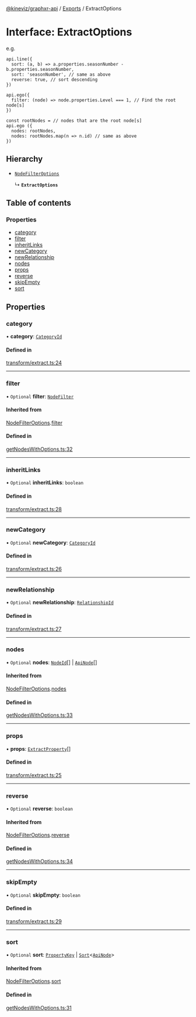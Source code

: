 [@kineviz/graphxr-api](../README.md) / [Exports](../modules.md) / ExtractOptions

# Interface: ExtractOptions

e.g.

```
api.line({
  sort: (a, b) => a.properties.seasonNumber - b.properties.seasonNumber,
  sort: 'seasonNumber', // same as above
  reverse: true, // sort descending
})

api.ego({
  filter: (node) => node.properties.Level === 1, // Find the root node[s]
})

const rootNodes = // nodes that are the root node[s]
api.ego ({
  nodes: rootNodes,
  nodes: rootNodes.map(n => n.id) // same as above
})
```

## Hierarchy

- [`NodeFilterOptions`](NodeFilterOptions.md)

  ↳ **`ExtractOptions`**

## Table of contents

### Properties

- [category](ExtractOptions.md#category)
- [filter](ExtractOptions.md#filter)
- [inheritLinks](ExtractOptions.md#inheritlinks)
- [newCategory](ExtractOptions.md#newcategory)
- [newRelationship](ExtractOptions.md#newrelationship)
- [nodes](ExtractOptions.md#nodes)
- [props](ExtractOptions.md#props)
- [reverse](ExtractOptions.md#reverse)
- [skipEmpty](ExtractOptions.md#skipempty)
- [sort](ExtractOptions.md#sort)

## Properties

### category

• **category**: [`CategoryId`](../modules.md#categoryid)

#### Defined in

[transform/extract.ts:24](https://bitbucket.org/kineviz/graphxr-api/src/c752a8c/src/transform/extract.ts#lines-24)

___

### filter

• `Optional` **filter**: [`NodeFilter`](../modules.md#nodefilter)

#### Inherited from

[NodeFilterOptions](NodeFilterOptions.md).[filter](NodeFilterOptions.md#filter)

#### Defined in

[getNodesWithOptions.ts:32](https://bitbucket.org/kineviz/graphxr-api/src/c752a8c/src/getNodesWithOptions.ts#lines-32)

___

### inheritLinks

• `Optional` **inheritLinks**: `boolean`

#### Defined in

[transform/extract.ts:28](https://bitbucket.org/kineviz/graphxr-api/src/c752a8c/src/transform/extract.ts#lines-28)

___

### newCategory

• `Optional` **newCategory**: [`CategoryId`](../modules.md#categoryid)

#### Defined in

[transform/extract.ts:26](https://bitbucket.org/kineviz/graphxr-api/src/c752a8c/src/transform/extract.ts#lines-26)

___

### newRelationship

• `Optional` **newRelationship**: [`RelationshipId`](../modules.md#relationshipid)

#### Defined in

[transform/extract.ts:27](https://bitbucket.org/kineviz/graphxr-api/src/c752a8c/src/transform/extract.ts#lines-27)

___

### nodes

• `Optional` **nodes**: [`NodeId`](../modules.md#nodeid)[] \| [`ApiNode`](../classes/ApiNode.md)[]

#### Inherited from

[NodeFilterOptions](NodeFilterOptions.md).[nodes](NodeFilterOptions.md#nodes)

#### Defined in

[getNodesWithOptions.ts:33](https://bitbucket.org/kineviz/graphxr-api/src/c752a8c/src/getNodesWithOptions.ts#lines-33)

___

### props

• **props**: [`ExtractProperty`](ExtractProperty.md)[]

#### Defined in

[transform/extract.ts:25](https://bitbucket.org/kineviz/graphxr-api/src/c752a8c/src/transform/extract.ts#lines-25)

___

### reverse

• `Optional` **reverse**: `boolean`

#### Inherited from

[NodeFilterOptions](NodeFilterOptions.md).[reverse](NodeFilterOptions.md#reverse)

#### Defined in

[getNodesWithOptions.ts:34](https://bitbucket.org/kineviz/graphxr-api/src/c752a8c/src/getNodesWithOptions.ts#lines-34)

___

### skipEmpty

• `Optional` **skipEmpty**: `boolean`

#### Defined in

[transform/extract.ts:29](https://bitbucket.org/kineviz/graphxr-api/src/c752a8c/src/transform/extract.ts#lines-29)

___

### sort

• `Optional` **sort**: [`PropertyKey`](../modules.md#propertykey) \| [`Sort`](../modules.md#sort)<[`ApiNode`](../classes/ApiNode.md)\>

#### Inherited from

[NodeFilterOptions](NodeFilterOptions.md).[sort](NodeFilterOptions.md#sort)

#### Defined in

[getNodesWithOptions.ts:31](https://bitbucket.org/kineviz/graphxr-api/src/c752a8c/src/getNodesWithOptions.ts#lines-31)
